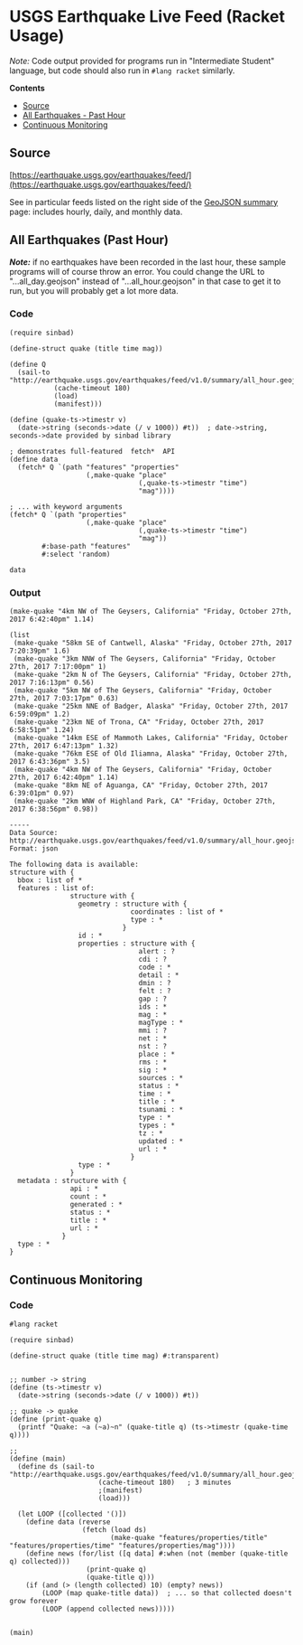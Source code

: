 # USGS Earthquake Live Feed (Racket Usage)

*Note:* Code output provided for programs run in "Intermediate Student" language, but code should also run in `#lang racket` similarly.

**Contents**

- [Source](#source)
- [All Earthquakes - Past Hour](#all-earthquakes-past-hour)
- [Continuous Monitoring](#continuous-monitoring)


## Source

[https://earthquake.usgs.gov/earthquakes/feed/](https://earthquake.usgs.gov/earthquakes/feed/)

See in particular feeds listed on the right side of the [GeoJSON summary](https://earthquake.usgs.gov/earthquakes/feed/v1.0/geojson.php) page: includes hourly, daily, and monthly data.

## All Earthquakes (Past Hour)

***Note:*** if no earthquakes have been recorded in the last hour, these sample programs will of course throw an error. You could change the URL to "...all_day.geojson" instead of "...all_hour.geojson" in that case to get it to run, but you will probably get a lot more data.

### Code

````
(require sinbad)

(define-struct quake (title time mag))

(define Q
  (sail-to "http://earthquake.usgs.gov/earthquakes/feed/v1.0/summary/all_hour.geojson"
           (cache-timeout 180)
           (load)
           (manifest)))

(define (quake-ts->timestr v)
  (date->string (seconds->date (/ v 1000)) #t))  ; date->string, seconds->date provided by sinbad library

; demonstrates full-featured  fetch*  API
(define data
  (fetch* Q `(path "features" "properties"
                   (,make-quake "place"
                                (,quake-ts->timestr "time")
                                "mag"))))

; ... with keyword arguments
(fetch* Q `(path "properties"
                   (,make-quake "place"
                                (,quake-ts->timestr "time")
                                "mag"))
        #:base-path "features"
        #:select 'random)

data
````

### Output

````
(make-quake "4km NW of The Geysers, California" "Friday, October 27th, 2017 6:42:40pm" 1.14)

(list
 (make-quake "58km SE of Cantwell, Alaska" "Friday, October 27th, 2017 7:20:39pm" 1.6)
 (make-quake "3km NNW of The Geysers, California" "Friday, October 27th, 2017 7:17:00pm" 1)
 (make-quake "2km N of The Geysers, California" "Friday, October 27th, 2017 7:16:13pm" 0.56)
 (make-quake "5km NW of The Geysers, California" "Friday, October 27th, 2017 7:03:17pm" 0.63)
 (make-quake "25km NNE of Badger, Alaska" "Friday, October 27th, 2017 6:59:09pm" 1.2)
 (make-quake "23km NE of Trona, CA" "Friday, October 27th, 2017 6:58:51pm" 1.24)
 (make-quake "14km ESE of Mammoth Lakes, California" "Friday, October 27th, 2017 6:47:13pm" 1.32)
 (make-quake "76km ESE of Old Iliamna, Alaska" "Friday, October 27th, 2017 6:43:36pm" 3.5)
 (make-quake "4km NW of The Geysers, California" "Friday, October 27th, 2017 6:42:40pm" 1.14)
 (make-quake "8km NE of Aguanga, CA" "Friday, October 27th, 2017 6:39:01pm" 0.97)
 (make-quake "2km WNW of Highland Park, CA" "Friday, October 27th, 2017 6:38:56pm" 0.98))

-----
Data Source: http://earthquake.usgs.gov/earthquakes/feed/v1.0/summary/all_hour.geojson
Format: json

The following data is available:
structure with {
  bbox : list of *
  features : list of:
               structure with {
                 geometry : structure with {
                              coordinates : list of *
                              type : *
                            }
                 id : *
                 properties : structure with {
                                alert : ?
                                cdi : ?
                                code : *
                                detail : *
                                dmin : ?
                                felt : ?
                                gap : ?
                                ids : *
                                mag : *
                                magType : *
                                mmi : ?
                                net : *
                                nst : ?
                                place : *
                                rms : *
                                sig : *
                                sources : *
                                status : *
                                time : *
                                title : *
                                tsunami : *
                                type : *
                                types : *
                                tz : *
                                updated : *
                                url : *
                              }
                 type : *
               }
  metadata : structure with {
               api : *
               count : *
               generated : *
               status : *
               title : *
               url : *
             }
  type : *
}
````


## Continuous Monitoring

### Code

````
#lang racket

(require sinbad)

(define-struct quake (title time mag) #:transparent)


;; number -> string
(define (ts->timestr v)
  (date->string (seconds->date (/ v 1000)) #t))

;; quake -> quake
(define (print-quake q)
  (printf "Quake: ~a (~a)~n" (quake-title q) (ts->timestr (quake-time q))))

;; 
(define (main)
  (define ds (sail-to "http://earthquake.usgs.gov/earthquakes/feed/v1.0/summary/all_hour.geojson"
                      (cache-timeout 180)   ; 3 minutes
                      ;(manifest)
                      (load)))
  
  (let LOOP ([collected '()])
    (define data (reverse
                  (fetch (load ds)
                         (make-quake "features/properties/title" "features/properties/time" "features/properties/mag"))))
    (define news (for/list ([q data] #:when (not (member (quake-title q) collected)))
                   (print-quake q)
                   (quake-title q)))
    (if (and (> (length collected) 10) (empty? news))
        (LOOP (map quake-title data))  ; ... so that collected doesn't grow forever
        (LOOP (append collected news)))))


(main)
````
